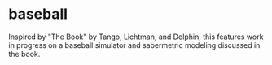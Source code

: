 # baseball
 Inspired by "The Book" by Tango, Lichtman, and Dolphin, this features work in progress on a baseball simulator and sabermetric modeling discussed in the book.
